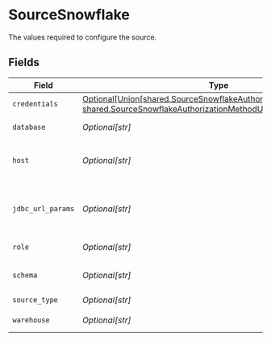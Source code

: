 # SourceSnowflake

The values required to configure the source.


## Fields

| Field                                                                                                                                                                                            | Type                                                                                                                                                                                             | Required                                                                                                                                                                                         | Description                                                                                                                                                                                      | Example                                                                                                                                                                                          |
| ------------------------------------------------------------------------------------------------------------------------------------------------------------------------------------------------ | ------------------------------------------------------------------------------------------------------------------------------------------------------------------------------------------------ | ------------------------------------------------------------------------------------------------------------------------------------------------------------------------------------------------ | ------------------------------------------------------------------------------------------------------------------------------------------------------------------------------------------------ | ------------------------------------------------------------------------------------------------------------------------------------------------------------------------------------------------ |
| `credentials`                                                                                                                                                                                    | [Optional[Union[shared.SourceSnowflakeAuthorizationMethodOAuth20, shared.SourceSnowflakeAuthorizationMethodUsernameAndPassword]]](undefined/models/shared/sourcesnowflakeauthorizationmethod.md) | :heavy_minus_sign:                                                                                                                                                                               | N/A                                                                                                                                                                                              |                                                                                                                                                                                                  |
| `database`                                                                                                                                                                                       | *Optional[str]*                                                                                                                                                                                  | :heavy_check_mark:                                                                                                                                                                               | The database you created for Airbyte to access data.                                                                                                                                             | AIRBYTE_DATABASE                                                                                                                                                                                 |
| `host`                                                                                                                                                                                           | *Optional[str]*                                                                                                                                                                                  | :heavy_check_mark:                                                                                                                                                                               | The host domain of the snowflake instance (must include the account, region, cloud environment, and end with snowflakecomputing.com).                                                            | accountname.us-east-2.aws.snowflakecomputing.com                                                                                                                                                 |
| `jdbc_url_params`                                                                                                                                                                                | *Optional[str]*                                                                                                                                                                                  | :heavy_minus_sign:                                                                                                                                                                               | Additional properties to pass to the JDBC URL string when connecting to the database formatted as 'key=value' pairs separated by the symbol '&'. (example: key1=value1&key2=value2&key3=value3). |                                                                                                                                                                                                  |
| `role`                                                                                                                                                                                           | *Optional[str]*                                                                                                                                                                                  | :heavy_check_mark:                                                                                                                                                                               | The role you created for Airbyte to access Snowflake.                                                                                                                                            | AIRBYTE_ROLE                                                                                                                                                                                     |
| `schema`                                                                                                                                                                                         | *Optional[str]*                                                                                                                                                                                  | :heavy_minus_sign:                                                                                                                                                                               | The source Snowflake schema tables. Leave empty to access tables from multiple schemas.                                                                                                          | AIRBYTE_SCHEMA                                                                                                                                                                                   |
| `source_type`                                                                                                                                                                                    | *Optional[str]*                                                                                                                                                                                  | :heavy_check_mark:                                                                                                                                                                               | N/A                                                                                                                                                                                              |                                                                                                                                                                                                  |
| `warehouse`                                                                                                                                                                                      | *Optional[str]*                                                                                                                                                                                  | :heavy_check_mark:                                                                                                                                                                               | The warehouse you created for Airbyte to access data.                                                                                                                                            | AIRBYTE_WAREHOUSE                                                                                                                                                                                |